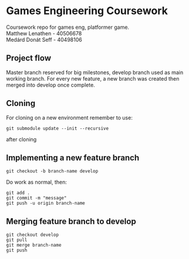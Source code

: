 # Games Engineering Coursework
Coursework repo for games eng, platformer game.  
Matthew Lenathen - 40506678  
Medárd Donát Seff - 40498106  

Project flow
---
Master branch reserved for big milestones, develop branch used as main working branch. For every new feature, a new branch was created then merged into develop once complete.  

Cloning
---

For cloning on a new environment remember to use:  
```
git submodule update --init --recursive
``` 
after cloning


Implementing a new feature branch
---
```
git checkout -b branch-name develop
```      
Do work as normal, then:
```
git add .
git commit -m "message" 
git push -u origin branch-name
```
Merging feature branch to develop
---
```
git checkout develop
git pull
git merge branch-name
git push
```
